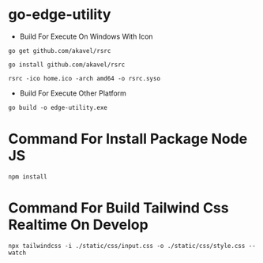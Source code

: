 # go-edge-utility

- Build For Execute On Windows With Icon

```
go get github.com/akavel/rsrc
```
```
go install github.com/akavel/rsrc
```
```
rsrc -ico home.ico -arch amd64 -o rsrc.syso
```

- Build For Execute Other Platform
```
go build -o edge-utility.exe
```

# Command For Install Package Node JS
```
npm install
```

# Command For Build Tailwind Css Realtime On Develop
```
npx tailwindcss -i ./static/css/input.css -o ./static/css/style.css --watch
```
